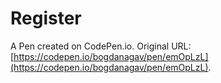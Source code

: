 # Register

A Pen created on CodePen.io. Original URL: [https://codepen.io/bogdanagav/pen/emOpLzL](https://codepen.io/bogdanagav/pen/emOpLzL).

